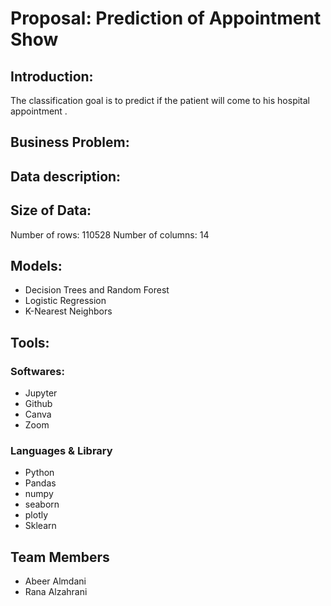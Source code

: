 # Proposal: Prediction of Appointment Show 

## Introduction:
The classification goal is to predict if the patient will come to his hospital appointment .


## Business Problem:



## Data description:


## Size of Data:

Number of rows: 110528
Number of columns: 14


## Models:
* Decision Trees and Random Forest
* Logistic Regression
* K-Nearest Neighbors


## Tools:

### Softwares:

* Jupyter
* Github
* Canva
* Zoom

### Languages & Library

* Python
* Pandas
* numpy
* seaborn
* plotly
* Sklearn

## Team Members

* Abeer Almdani
* Rana Alzahrani
